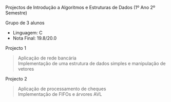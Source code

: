 Projectos de Introdução a Algoritmos e Estruturas de Dados (1º Ano 2º Semestre)

Grupo de 3 alunos
- Linguagem: C
- Nota Final: 19.8/20.0

Projecto 1

  > Aplicação de rede bancária  
  > Implementação de uma estrutura de dados simples e manipulação de vetores  

Projecto 2

  > Aplicação de processamento de cheques  
  > Implementação de FIFOs e árvores AVL
